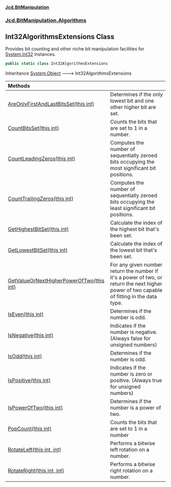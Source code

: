 #### [Jcd.BitManipulation](index.md 'index')

### [Jcd.BitManipulation.Algorithms](Jcd.BitManipulation.Algorithms.md 'Jcd.BitManipulation.Algorithms')

## Int32AlgorithmsExtensions Class

Provides bit counting and other niche bit manipulation facilities
for [System.Int32](https://docs.microsoft.com/en-us/dotnet/api/System.Int32 'System.Int32') instances.

```csharp
public static class Int32AlgorithmsExtensions
```

Inheritance [System.Object](https://docs.microsoft.com/en-us/dotnet/api/System.Object 'System.Object') &#129106; Int32AlgorithmsExtensions

| Methods                                                                                                                                                                                                                                             |                                                                                                                                                    |
|:----------------------------------------------------------------------------------------------------------------------------------------------------------------------------------------------------------------------------------------------------|:---------------------------------------------------------------------------------------------------------------------------------------------------|
| [AreOnlyFirstAndLastBitsSet(this int)](Jcd.BitManipulation.Algorithms.Int32AlgorithmsExtensions.AreOnlyFirstAndLastBitsSet(thisint).md 'Jcd.BitManipulation.Algorithms.Int32AlgorithmsExtensions.AreOnlyFirstAndLastBitsSet(this int)')             | Determines if the only lowest bit and one other higher bit are set.                                                                                |
| [CountBitsSet(this int)](Jcd.BitManipulation.Algorithms.Int32AlgorithmsExtensions.CountBitsSet(thisint).md 'Jcd.BitManipulation.Algorithms.Int32AlgorithmsExtensions.CountBitsSet(this int)')                                                       | Counts the bits that are set to 1 in a number.                                                                                                     |
| [CountLeadingZeros(this int)](Jcd.BitManipulation.Algorithms.Int32AlgorithmsExtensions.CountLeadingZeros(thisint).md 'Jcd.BitManipulation.Algorithms.Int32AlgorithmsExtensions.CountLeadingZeros(this int)')                                        | Computes the number of sequentially zeroed bits occupying the most significant bit positions.                                                  |
| [CountTrailingZeros(this int)](Jcd.BitManipulation.Algorithms.Int32AlgorithmsExtensions.CountTrailingZeros(thisint).md 'Jcd.BitManipulation.Algorithms.Int32AlgorithmsExtensions.CountTrailingZeros(this int)')                                     | Computes the number of sequentially zeroed bits occupying the least significant bit positions.                                                 |
| [GetHighestBitSet(this int)](Jcd.BitManipulation.Algorithms.Int32AlgorithmsExtensions.GetHighestBitSet(thisint).md 'Jcd.BitManipulation.Algorithms.Int32AlgorithmsExtensions.GetHighestBitSet(this int)')                                           | Calculate the index of the highest bit that's been set.                                                                                            |
| [GetLowestBitSet(this int)](Jcd.BitManipulation.Algorithms.Int32AlgorithmsExtensions.GetLowestBitSet(thisint).md 'Jcd.BitManipulation.Algorithms.Int32AlgorithmsExtensions.GetLowestBitSet(this int)')                                              | Calculate the index of the lowest bit that's been set.                                                                                             |
| [GetValueOrNextHigherPowerOfTwo(this int)](Jcd.BitManipulation.Algorithms.Int32AlgorithmsExtensions.GetValueOrNextHigherPowerOfTwo(thisint).md 'Jcd.BitManipulation.Algorithms.Int32AlgorithmsExtensions.GetValueOrNextHigherPowerOfTwo(this int)') | For any given number return the number if it's a power of two, or return the next higher power of two capable of fitting in the data type. |
| [IsEven(this int)](Jcd.BitManipulation.Algorithms.Int32AlgorithmsExtensions.IsEven(thisint).md 'Jcd.BitManipulation.Algorithms.Int32AlgorithmsExtensions.IsEven(this int)')                                                                         | Determines if the number is odd.                                                                                                                   |
| [IsNegative(this int)](Jcd.BitManipulation.Algorithms.Int32AlgorithmsExtensions.IsNegative(thisint).md 'Jcd.BitManipulation.Algorithms.Int32AlgorithmsExtensions.IsNegative(this int)')                                                             | Indicates if the number is negative. (Always false for unsigned numbers)                                                                           |
| [IsOdd(this int)](Jcd.BitManipulation.Algorithms.Int32AlgorithmsExtensions.IsOdd(thisint).md 'Jcd.BitManipulation.Algorithms.Int32AlgorithmsExtensions.IsOdd(this int)')                                                                            | Determines if the number is odd.                                                                                                                   |
| [IsPositive(this int)](Jcd.BitManipulation.Algorithms.Int32AlgorithmsExtensions.IsPositive(thisint).md 'Jcd.BitManipulation.Algorithms.Int32AlgorithmsExtensions.IsPositive(this int)')                                                             | Indicates if the number is zero or positive. (Always true for unsigned numbers)                                                                    |
| [IsPowerOfTwo(this int)](Jcd.BitManipulation.Algorithms.Int32AlgorithmsExtensions.IsPowerOfTwo(thisint).md 'Jcd.BitManipulation.Algorithms.Int32AlgorithmsExtensions.IsPowerOfTwo(this int)')                                                       | Determines if the number is a power of two.                                                                                                        |
| [PopCount(this int)](Jcd.BitManipulation.Algorithms.Int32AlgorithmsExtensions.PopCount(thisint).md 'Jcd.BitManipulation.Algorithms.Int32AlgorithmsExtensions.PopCount(this int)')                                                                   | Counts the bits that are set to 1 in a number                                                                                                      |
| [RotateLeft(this int, int)](Jcd.BitManipulation.Algorithms.Int32AlgorithmsExtensions.RotateLeft(thisint,int).md 'Jcd.BitManipulation.Algorithms.Int32AlgorithmsExtensions.RotateLeft(this int, int)')                                               | Performs a bitwise left rotation on a number.                                                                                                      |
| [RotateRight(this int, int)](Jcd.BitManipulation.Algorithms.Int32AlgorithmsExtensions.RotateRight(thisint,int).md 'Jcd.BitManipulation.Algorithms.Int32AlgorithmsExtensions.RotateRight(this int, int)')                                            | Performs a bitwise right rotation on a number.                                                                                                     |
